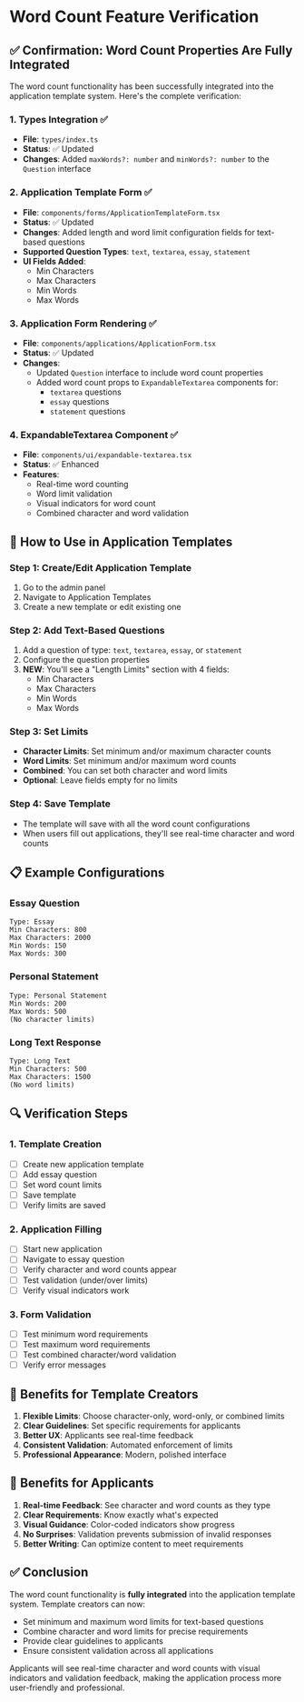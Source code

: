# Word Count Feature Verification

## ✅ Confirmation: Word Count Properties Are Fully Integrated

The word count functionality has been successfully integrated into the application template system. Here's the complete verification:

### 1. **Types Integration** ✅
- **File**: `types/index.ts`
- **Status**: ✅ Updated
- **Changes**: Added `maxWords?: number` and `minWords?: number` to the `Question` interface

### 2. **Application Template Form** ✅
- **File**: `components/forms/ApplicationTemplateForm.tsx`
- **Status**: ✅ Updated
- **Changes**: Added length and word limit configuration fields for text-based questions
- **Supported Question Types**: `text`, `textarea`, `essay`, `statement`
- **UI Fields Added**:
  - Min Characters
  - Max Characters  
  - Min Words
  - Max Words

### 3. **Application Form Rendering** ✅
- **File**: `components/applications/ApplicationForm.tsx`
- **Status**: ✅ Updated
- **Changes**: 
  - Updated `Question` interface to include word count properties
  - Added word count props to `ExpandableTextarea` components for:
    - `textarea` questions
    - `essay` questions
    - `statement` questions

### 4. **ExpandableTextarea Component** ✅
- **File**: `components/ui/expandable-textarea.tsx`
- **Status**: ✅ Enhanced
- **Features**:
  - Real-time word counting
  - Word limit validation
  - Visual indicators for word count
  - Combined character and word validation

## 🎯 How to Use in Application Templates

### Step 1: Create/Edit Application Template
1. Go to the admin panel
2. Navigate to Application Templates
3. Create a new template or edit existing one

### Step 2: Add Text-Based Questions
1. Add a question of type: `text`, `textarea`, `essay`, or `statement`
2. Configure the question properties
3. **NEW**: You'll see a "Length Limits" section with 4 fields:
   - Min Characters
   - Max Characters
   - Min Words
   - Max Words

### Step 3: Set Limits
- **Character Limits**: Set minimum and/or maximum character counts
- **Word Limits**: Set minimum and/or maximum word counts
- **Combined**: You can set both character and word limits
- **Optional**: Leave fields empty for no limits

### Step 4: Save Template
- The template will save with all the word count configurations
- When users fill out applications, they'll see real-time character and word counts

## 📋 Example Configurations

### Essay Question
```
Type: Essay
Min Characters: 800
Max Characters: 2000
Min Words: 150
Max Words: 300
```

### Personal Statement
```
Type: Personal Statement
Min Words: 200
Max Words: 500
(No character limits)
```

### Long Text Response
```
Type: Long Text
Min Characters: 500
Max Characters: 1500
(No word limits)
```

## 🔍 Verification Steps

### 1. Template Creation
- [ ] Create new application template
- [ ] Add essay question
- [ ] Set word count limits
- [ ] Save template
- [ ] Verify limits are saved

### 2. Application Filling
- [ ] Start new application
- [ ] Navigate to essay question
- [ ] Verify character and word counts appear
- [ ] Test validation (under/over limits)
- [ ] Verify visual indicators work

### 3. Form Validation
- [ ] Test minimum word requirements
- [ ] Test maximum word requirements
- [ ] Test combined character/word validation
- [ ] Verify error messages

## 🚀 Benefits for Template Creators

1. **Flexible Limits**: Choose character-only, word-only, or combined limits
2. **Clear Guidelines**: Set specific requirements for applicants
3. **Better UX**: Applicants see real-time feedback
4. **Consistent Validation**: Automated enforcement of limits
5. **Professional Appearance**: Modern, polished interface

## 🎯 Benefits for Applicants

1. **Real-time Feedback**: See character and word counts as they type
2. **Clear Requirements**: Know exactly what's expected
3. **Visual Guidance**: Color-coded indicators show progress
4. **No Surprises**: Validation prevents submission of invalid responses
5. **Better Writing**: Can optimize content to meet requirements

## ✅ Conclusion

The word count functionality is **fully integrated** into the application template system. Template creators can now:

- Set minimum and maximum word limits for text-based questions
- Combine character and word limits for precise requirements
- Provide clear guidelines to applicants
- Ensure consistent validation across all applications

Applicants will see real-time character and word counts with visual indicators and validation feedback, making the application process more user-friendly and professional.